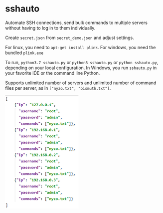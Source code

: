 # sshauto
Automate SSH connections, send bulk commands to multiple servers without having to log in to them individually.

Create `secret.json` from `secret_demo.json` and adjust settings.

For linux, you need to `apt-get install plink`. For windows, you need the bundled `plink.exe`

To run, `python3.7 sshauto.py` or `python3 sshauto.py` or `python sshauto.py`, depending on your local configuration. In Windows, you run `sshauto.py` in your favorite IDE or the command line Python.

Supports unlimited number of servers and unlimited number of command files per server, as in `["nyzo.txt", "bismuth.txt"]`.


![alt text](thumb.png)

